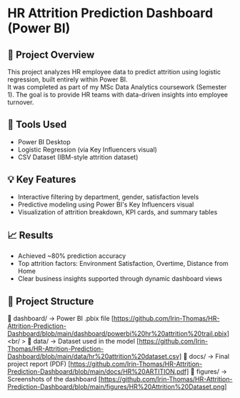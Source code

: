 # HR Attrition Prediction Dashboard (Power BI)

## 📘 Project Overview

This project analyzes HR employee data to predict attrition using logistic regression, built entirely within Power BI.  
It was completed as part of my MSc Data Analytics coursework (Semester 1). The goal is to provide HR teams with data-driven insights into employee turnover.

## 🔧 Tools Used
- Power BI Desktop
- Logistic Regression (via Key Influencers visual)
- CSV Dataset (IBM-style attrition dataset)

## 💡 Key Features
- Interactive filtering by department, gender, satisfaction levels
- Predictive modeling using Power BI's Key Influencers visual
- Visualization of attrition breakdown, KPI cards, and summary tables

## 📈 Results
- Achieved ~80% prediction accuracy
- Top attrition factors: Environment Satisfaction, Overtime, Distance from Home
- Clear business insights supported through dynamic dashboard views

## 📂 Project Structure
📁 dashboard/ → Power BI .pbix file [https://github.com/Irin-Thomas/HR-Attrition-Prediction-Dashboard/blob/main/dashboard/powerbi%20hr%20attrition%20trail.pbix] <br/ >
📁 data/ → Dataset used in the model [https://github.com/Irin-Thomas/HR-Attrition-Prediction-Dashboard/blob/main/data/hr%20attrition%20dataset.csv]
📁 docs/ → Final project report (PDF) [https://github.com/Irin-Thomas/HR-Attrition-Prediction-Dashboard/blob/main/docs/HR%20ARTITION.pdf]
📁 figures/ → Screenshots of the dashboard  [https://github.com/Irin-Thomas/HR-Attrition-Prediction-Dashboard/blob/main/figures/HR%20Attrition%20Dataset.png]





